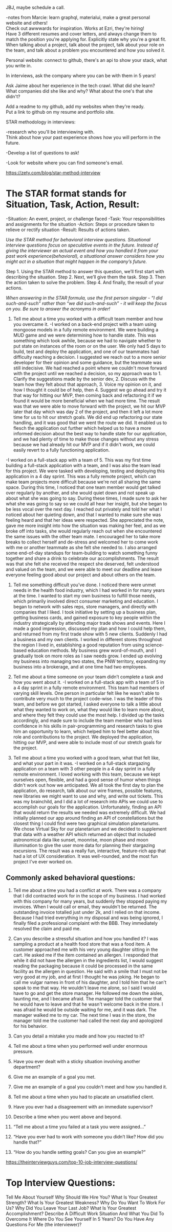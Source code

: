 JBJ, maybe schedule a call.

-notes from Marcie:
learn graphql, materialui, make a great personal website and others!  
Check out awwwards for inspiration.  Works at Ezri, they're hiring!  
Have 3 different resumes and cover letters, and always change them to match the position you're applying for.
Explicitly state why you're a great fit.  
When talking about  a project, talk about the project, talk about your role on the team, and talk about a problem you encountered and how you solved it.

Personal website:
connect to github, there's an api to show your stack, what you write in.

In interviews, ask the company where you can be with them in 5 years!

Ask Jaime about her experience in the tech crawl.  What did she learn?  What companies did she like and why?
 What about the one's that she didn't?

 Add a readme to my github, add my websites when they're ready.  
 Put a link to github on my resume and portfolio site.

 STAR methodology in interviews:

 -research who you'll be interviewing with.  
 Think about how your past experience shows how you will perform in the future.

 -Develop a list of questions to ask!

 -Look for website where you can find someone's email.


 https://zety.com/blog/star-method-interview

# The STAR format stands for Situation, Task, Action, Result:
-Situation: An event, project, or challenge faced
-Task: Your responsibilities and assignments for the situation
-Action: Steps or procedure taken to relieve or rectify situation
-Result: Results of actions taken.

*Use the STAR method for behavioral interview questions.  Situational interview questions focus on speculative events in the future. Instead of giving the interviewer an actual event and how you handled it from your past work experience(behavioral), a situational answer considers how you might act in a situation that might happen in the company’s future.*

Step 1. Using the STAR method to answer this question, we’ll first start with describing the situation.
Step 2. Next, we’ll give them the task.
Step 3. Then the action taken to solve the problem.
Step 4. And finally, the result of your actions.

*When answering in the STAR formula, use the first person singular - “I did such-and-such” rather than “we did such-and-such” - it will keep the focus on you.  Be sure to answer the acronyms in order!*

 1. Tell me about a time you worked with a difficult team member and how you overcame it.
-I worked on a back-end project with a team using mongoose models in a fully remote environment.  We were building a MUD game and we were determining how to handle state.  This was something which took awhile, because we had to navigate whether to put state on instances of the room or on the user.  We only had 5 days to build, test and deploy the application, and one of our teammates had difficulty reaching a decision.  I suggested we reach out to a more senior developer for their opinion and some guidance, but the teammate was still indecisive.  We had reached a point where we couldn't move forward with the project until we reached a decision, so my approach was to 1. Clarify the suggestions made by the senior dev, 2. Discuss with the team how they felt about that approach, 3. Voice my opinion on it, and how I thought it could be of help, then 4. Suggest we go ahead and try it that way for hitting our MVP, then coming back and refactoring it if we found it would be more beneficial when we had more time.  The result was that we were able to move forward with the project, we hit our MVP later that day which was day 2 of the project, and then it left a lot more time for us to hit our stretch goals.  We did end up refactoring our state handling, and it was good that we went the route we did.  It enabled us to flesch the application out further which helped us to have a more informed decision about the best way to handle state for our application, and we had plenty of time to make those changes without any stress because we had already hit our MVP and if it didn't work, we could easily revert to a fully functioning application.

-I worked on a full-stack app with a team of 5.  This was my first time building a full-stack application with a team, and I was also the team lead for this project.  We were tasked with developing, testing and deploying this application in a 4 day sprint.  This was a fully remote project, which can make team projects more difficult because we're not all sharing the same space.  During this time, I noticed that one team member would get talked over regularly by another, and she would quiet down and not speak up about what she was going to say.  During these times, I made sure to ask her what she was going to say so we could all hear her insight, but she began to be less vocal over the next day.  I reached out privately and told her what I noticed about her quieting down, and that I wanted to make sure she was feeling heard and that her ideas were respected.  She appreciated the note, gave me more insight into how the situation was making her feel, and as we broke off into tasks, she would regularly reach out when she encountered the same issues with the other team mate.  I encouraged her to take more breaks to collect herself and de-stress and welcomed her to come work with me or another teammate as she felt she needed to.  I also arranged some end-of-day standups for team-building to watch something funny together and share a drink to celebrate our accomplishments.  The result was that she felt she received the respect she deserved, felt understood and valued on the team, and we were able to meet our deadline and leave everyone feeling good about our project and about others on the team.  

1. Tell me something difficult you’ve done.
I noticed there were unmet needs in the health food industry, which I had worked in for many years at the time.  I wanted to start my own business to fulfill those needs, which primarily involved direct consumer marketing and education.  I began to network with sales reps, store managers, and directly with companies that I liked.  I took initiative by setting up a business plan, getting business cards, and gained exposure to key people within the industry strategically by attending major trade shows and events.  Here I made a good impression, discussed my plan and how I could help them, and returned from my first trade show with 5 new clients.  Suddenly I had a business and my own clients.  I worked in different stores throughout the region I lived in, establishing a good reputation from using science-based education methods.  My business grew word-of-mouth, and I gradually took on more roles as I saw needs grow.  I ended up evolving my business into managing two states, the PNW territory, expanding my business into a brokerage, and at one time had two employees.  

1. Tell me about a time someone on your team didn’t complete a task and how you went about it.
-I worked on a full-stack app with a team of 5 in a 4 day sprint in a fully remote environment.  This team had members of varying skill levels.  One person in particular felt like he wasn't able to contribute very much to the project code-wise.  I was the leader of this team, and before we got started, I asked everyone to talk a little about what they wanted to work on, what they would like to learn more about, and where they felt they could use the most help.  I divided up the tasks accordingly, and made sure to include the team member who had less confidence in his skills in pair-programming and research tasks to give him an opportunity to learn, which helped him to feel better about his role and contributions to the project.  We deployed the application, hitting our MVP, and were able to include most of our stretch goals for the project.

1. Tell me about a time you worked with a good team, what that felt like, and what your part in it was.
-I worked on a full-stack stargazing application on a team with 3 other people in a 4 day sprint in a fully remote environment.  I loved working with this team, because we kept ourselves open, flexible, and had a good sense of humor when things didn't work out how we anticipated.  We all took the first day to plan the application, do research, talk about our wire frames, possible features, new libraries we might want to use and why, and write out tickets.  This was my brainchild, and I did a lot of research into APIs we could use to accomplish our goals for the application.  Unfortunately, finding an API that would return the results we needed was extremely difficult.   We had initially planned our app around finding an API of constellations but the closest thing I could find were two graphical simulation planetariums. We chose Virtual Sky for our planetarium and we decided to supplement that data with a weather API which returned an object that included astronomical data like sunset, moonrise, moon phase and moon illumination to give the user more data for planning their stargazing excursions.  The result was a really fun, interactive, feature-rich app that had a lot of UX consideration.  It was well-rounded, and the most fun project I've ever worked on.

## Commonly asked behavioral questions:
1. Tell me about a time you had a conflict at work.
There was a company that I did contracted work for in the scope of my business.  I had worked with this company for many years, but suddenly they stopped paying my invoices.  When I would call or email, they wouldn't be returned.  The outstanding invoice totalled just under 2k, and I relied on that income.  Because I had tried everything in my disposal and was being ignored, I finally filed a professional complaint with the BBB.  They immediately resolved the claim and paid me.

2. Can you describe a stressful situation and how you handled it?
I was sampling a product at a health food store that was a food item.  A customer approached me with his very young daughter sitting in the cart.  He asked me if the item contained an allergen.  I responded that while it did not have the allergen in the ingredients list, I would suggest reading the packaging because it could be processed in the same facility as the allergen in question.  He said with a smile that I must not be very good at my job, and at first I thought he was joking.  He began to call me vulgar names in front of his daughter, and I told him that he can't speak to me that way.  He wouldn't leave me alone, so I said I would have to go and get the store manager.  He followed me down the aisles, taunting me, and I became afraid.  The manager told the customer that he would have to leave and that he wasn't welcome back in the store.  I was afraid he would be outside waiting for me, and it was dark.  The manager walked me to my car.  The next time I was in the store, the manager told me the customer had called the next day and apologized for his behavior.

3. Can you detail a mistake you made and how you reacted to it?
4. Tell me about a time when you performed well under enormous pressure.
5. Have you ever dealt with a sticky situation involving another department?
6. Give me an example of a goal you met.
7. Give me an example of a goal you couldn't meet and how you handled it.
8. Tell me about a time when you had to placate an unsatisfied client.
9. Have you ever had a disagreement with an immediate supervisor?
10. Describe a time when you went above and beyond.
11. “Tell me about a time you failed at a task you were assigned…”
12. “Have you ever had to work with someone you didn’t like? How did you handle that?”
13. “How do you handle setting goals? Can you give an example?”


https://theinterviewguys.com/top-10-job-interview-questions/

# Top Interview Questions:
Tell Me About Yourself
Why Should We Hire You?
What Is Your Greatest Strength?
What Is Your Greatest Weakness?
Why Do You Want To Work For Us?
Why Did You Leave Your Last Job?
What Is Your Greatest Accomplishment?
Describe A Difficult Work Situation And What You Did To Overcome It
Where Do You See Yourself In 5 Years?
Do You Have Any Questions For Me (the interviewer)?
